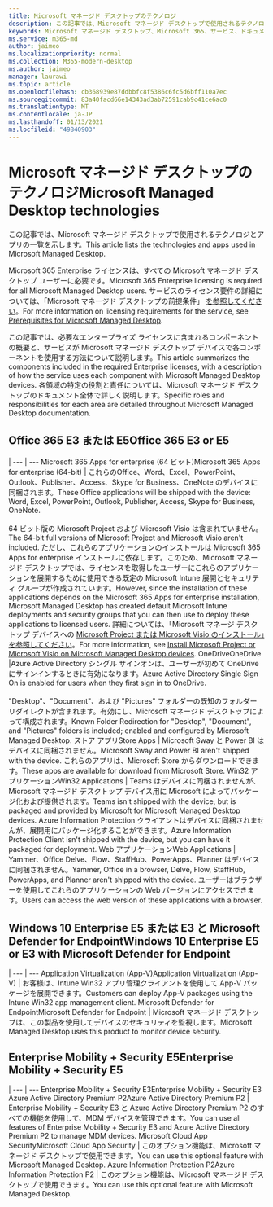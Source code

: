 ```yaml
---
title: Microsoft マネージド デスクトップのテクノロジ
description: この記事では、Microsoft マネージド デスクトップで使用されるテクノロジとアプリの一覧を示します。
keywords: Microsoft マネージド デスクトップ、Microsoft 365、サービス、ドキュメント
ms.service: m365-md
author: jaimeo
ms.localizationpriority: normal
ms.collection: M365-modern-desktop
ms.author: jaimeo
manager: laurawi
ms.topic: article
ms.openlocfilehash: cb368939e87ddbbfc8f5386c6fc5d6bff110a7ec
ms.sourcegitcommit: 83a40facd66e14343ad3ab72591cab9c41ce6ac0
ms.translationtype: MT
ms.contentlocale: ja-JP
ms.lasthandoff: 01/13/2021
ms.locfileid: "49840903"
---
```

# <a name="microsoft-managed-desktop-technologies"></a><span data-ttu-id="38bf8-104">Microsoft マネージド デスクトップのテクノロジ</span><span class="sxs-lookup"><span data-stu-id="38bf8-104">Microsoft Managed Desktop technologies</span></span>

<span data-ttu-id="38bf8-105">この記事では、Microsoft マネージド デスクトップで使用されるテクノロジとアプリの一覧を示します。</span><span class="sxs-lookup"><span data-stu-id="38bf8-105">This article lists the technologies and apps used in Microsoft Managed Desktop.</span></span>

<!-- Microsoft 365 E5; Device as a Service -->
<!-- in O365 table, standard suite, removed this sentence "Please see the Installation of Project/Visio 64bit Click to Run Addendum for important deployment instructions. -->

<span data-ttu-id="38bf8-106">Microsoft 365 Enterprise ライセンスは、すべての Microsoft マネージド デスクトップ ユーザーに必要です。</span><span class="sxs-lookup"><span data-stu-id="38bf8-106">Microsoft 365 Enterprise licensing is required for all Microsoft Managed Desktop users.</span></span> <span data-ttu-id="38bf8-107">サービスのライセンス要件の詳細については、「Microsoft マネージド デスクトップの前提条件」 [を参照してください](../get-ready/prerequisites.md)。</span><span class="sxs-lookup"><span data-stu-id="38bf8-107">For more information on licensing requirements for the service, see [Prerequisites for Microsoft Managed Desktop](../get-ready/prerequisites.md).</span></span>

<span data-ttu-id="38bf8-108">この記事では、必要なエンタープライズ ライセンスに含まれるコンポーネントの概要と、サービスが Microsoft マネージド デスクトップ デバイスで各コンポーネントを使用する方法について説明します。</span><span class="sxs-lookup"><span data-stu-id="38bf8-108">This article summarizes the components included in the required Enterprise licenses, with a description of how the service uses each component with Microsoft Managed Desktop devices.</span></span> <span data-ttu-id="38bf8-109">各領域の特定の役割と責任については、Microsoft マネージド デスクトップのドキュメント全体で詳しく説明します。</span><span class="sxs-lookup"><span data-stu-id="38bf8-109">Specific roles and responsibilities for each area are detailed throughout Microsoft Managed Desktop documentation.</span></span> 

## <a name="office-365-e3-or-e5"></a><span data-ttu-id="38bf8-110">Office 365 E3 または E5</span><span class="sxs-lookup"><span data-stu-id="38bf8-110">Office 365 E3 or E5</span></span>
 |
 --- | ---
<span data-ttu-id="38bf8-111">Microsoft 365 Apps for enterprise (64 ビット)</span><span class="sxs-lookup"><span data-stu-id="38bf8-111">Microsoft 365 Apps for enterprise (64-bit)</span></span> | <span data-ttu-id="38bf8-112">これらのOffice、Word、Excel、PowerPoint、Outlook、Publisher、Access、Skype for Business、OneNote のデバイスに同梱されます。</span><span class="sxs-lookup"><span data-stu-id="38bf8-112">These Office applications will be shipped with the device: Word, Excel, PowerPoint, Outlook, Publisher, Access, Skype for Business, OneNote.</span></span><br><br><span data-ttu-id="38bf8-113">64 ビット版の Microsoft Project および Microsoft Visio は含まれていません。</span><span class="sxs-lookup"><span data-stu-id="38bf8-113">The 64-bit full versions of Microsoft Project and Microsoft Visio aren't included.</span></span> <span data-ttu-id="38bf8-114">ただし、これらのアプリケーションのインストールは Microsoft 365 Apps for enterprise インストールに依存します。このため、Microsoft マネージド デスクトップでは、ライセンスを取得したユーザーにこれらのアプリケーションを展開するために使用できる既定の Microsoft Intune 展開とセキュリティ グループが作成されています。</span><span class="sxs-lookup"><span data-stu-id="38bf8-114">However, since the installation of these applications depends on the Microsoft 365 Apps for enterprise installation, Microsoft Managed Desktop has created default Microsoft Intune deployments and security groups that you can then use to deploy these applications to licensed users.</span></span> <span data-ttu-id="38bf8-115">詳細については、「Microsoft マネージ デスクトップ デバイスへの [Microsoft Project または Microsoft Visio のインストール」を参照してください](../get-started/project-visio.md)。</span><span class="sxs-lookup"><span data-stu-id="38bf8-115">For more information, see [Install Microsoft Project or Microsoft Visio on Microsoft Managed Desktop devices](../get-started/project-visio.md).</span></span>
<span data-ttu-id="38bf8-116">OneDrive</span><span class="sxs-lookup"><span data-stu-id="38bf8-116">OneDrive</span></span> |<span data-ttu-id="38bf8-117">Azure Active Directory シングル サインオンは、ユーザーが初めて OneDrive にサインインするときに有効になります。</span><span class="sxs-lookup"><span data-stu-id="38bf8-117">Azure Active Directory Single Sign On is enabled for users when they first sign in to OneDrive.</span></span><br><br><span data-ttu-id="38bf8-118">"Desktop"、"Document"、および "Pictures" フォルダーの既知のフォルダー リダイレクトが含まれます。有効にし、Microsoft マネージド デスクトップによって構成されます。</span><span class="sxs-lookup"><span data-stu-id="38bf8-118">Known Folder Redirection for "Desktop", "Document", and "Pictures" folders is included; enabled and configured by Microsoft Managed Desktop.</span></span>
<span data-ttu-id="38bf8-119">ストア アプリ</span><span class="sxs-lookup"><span data-stu-id="38bf8-119">Store Apps</span></span> |    <span data-ttu-id="38bf8-120">Microsoft Sway と Power BI はデバイスに同梱されません。</span><span class="sxs-lookup"><span data-stu-id="38bf8-120">Microsoft Sway and Power BI aren't shipped with the device.</span></span> <span data-ttu-id="38bf8-121">これらのアプリは、Microsoft Store からダウンロードできます。</span><span class="sxs-lookup"><span data-stu-id="38bf8-121">These apps are available for download from Microsoft Store.</span></span>
<span data-ttu-id="38bf8-122">Win32 アプリケーション</span><span class="sxs-lookup"><span data-stu-id="38bf8-122">Win32 Applications</span></span> |    <span data-ttu-id="38bf8-123">Teams はデバイスに同梱されませんが、Microsoft マネージド デスクトップ デバイス用に Microsoft によってパッケージ化および提供されます。</span><span class="sxs-lookup"><span data-stu-id="38bf8-123">Teams isn't shipped with the device, but is packaged and provided by Microsoft for Microsoft Managed Desktop devices.</span></span> <span data-ttu-id="38bf8-124">Azure Information Protection クライアントはデバイスに同梱されませんが、展開用にパッケージ化することができます。</span><span class="sxs-lookup"><span data-stu-id="38bf8-124">Azure Information Protection Client isn't shipped with the device, but you can have it packaged for deployment.</span></span>
<span data-ttu-id="38bf8-125">Web アプリケーション</span><span class="sxs-lookup"><span data-stu-id="38bf8-125">Web Applications</span></span> |  <span data-ttu-id="38bf8-126">Yammer、Office Delve、Flow、StaffHub、PowerApps、Planner はデバイスに同梱されません。</span><span class="sxs-lookup"><span data-stu-id="38bf8-126">Yammer, Office in a browser, Delve, Flow, StaffHub, PowerApps, and Planner aren't shipped with the device.</span></span> <span data-ttu-id="38bf8-127">ユーザーはブラウザーを使用してこれらのアプリケーションの Web バージョンにアクセスできます。</span><span class="sxs-lookup"><span data-stu-id="38bf8-127">Users can access the web version of these applications with a browser.</span></span>


## <a name="windows-10-enterprise-e5-or-e3-with-microsoft-defender-for-endpoint"></a><span data-ttu-id="38bf8-128">Windows 10 Enterprise E5 または E3 と Microsoft Defender for Endpoint</span><span class="sxs-lookup"><span data-stu-id="38bf8-128">Windows 10 Enterprise E5 or E3 with Microsoft Defender for Endpoint</span></span>

 |
 --- | ---
<span data-ttu-id="38bf8-129">Application Virtualization (App-V)</span><span class="sxs-lookup"><span data-stu-id="38bf8-129">Application Virtualization (App-V)</span></span> |    <span data-ttu-id="38bf8-130">お客様は、Intune Win32 アプリ管理クライアントを使用して App-V パッケージを展開できます。</span><span class="sxs-lookup"><span data-stu-id="38bf8-130">Customers can deploy App-V packages using the Intune Win32 app management client.</span></span>
<span data-ttu-id="38bf8-131">Microsoft Defender for Endpoint</span><span class="sxs-lookup"><span data-stu-id="38bf8-131">Microsoft Defender for Endpoint</span></span> |    <span data-ttu-id="38bf8-132">Microsoft マネージド デスクトップは、この製品を使用してデバイスのセキュリティを監視します。</span><span class="sxs-lookup"><span data-stu-id="38bf8-132">Microsoft Managed Desktop uses this product to monitor device security.</span></span> 

## <a name="enterprise-mobility--security-e5"></a><span data-ttu-id="38bf8-133">Enterprise Mobility + Security E5</span><span class="sxs-lookup"><span data-stu-id="38bf8-133">Enterprise Mobility + Security E5</span></span>

 |
 --- | ---
<span data-ttu-id="38bf8-134">Enterprise Mobility + Security E3</span><span class="sxs-lookup"><span data-stu-id="38bf8-134">Enterprise Mobility + Security E3</span></span><br><span data-ttu-id="38bf8-135">Azure Active Directory Premium P2</span><span class="sxs-lookup"><span data-stu-id="38bf8-135">Azure Active Directory Premium P2</span></span> |    <span data-ttu-id="38bf8-136">Enterprise Mobility + Security E3 と Azure Active Directory Premium P2 のすべての機能を使用して、MDM デバイスを管理できます。</span><span class="sxs-lookup"><span data-stu-id="38bf8-136">You can use all features of Enterprise Mobility + Security E3 and Azure Active Directory Premium P2 to manage MDM devices.</span></span>
<span data-ttu-id="38bf8-137">Microsoft Cloud App Security</span><span class="sxs-lookup"><span data-stu-id="38bf8-137">Microsoft Cloud App Security</span></span> |  <span data-ttu-id="38bf8-138">このオプション機能は、Microsoft マネージド デスクトップで使用できます。</span><span class="sxs-lookup"><span data-stu-id="38bf8-138">You can use this optional feature with Microsoft Managed Desktop.</span></span>
<span data-ttu-id="38bf8-139">Azure Information Protection P2</span><span class="sxs-lookup"><span data-stu-id="38bf8-139">Azure Information Protection P2</span></span>  | <span data-ttu-id="38bf8-140">このオプション機能は、Microsoft マネージド デスクトップで使用できます。</span><span class="sxs-lookup"><span data-stu-id="38bf8-140">You can use this optional feature with Microsoft Managed Desktop.</span></span>
